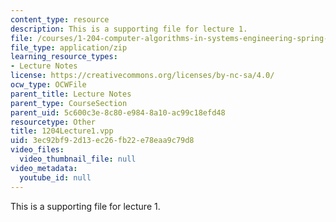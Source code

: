 ```yaml
---
content_type: resource
description: This is a supporting file for lecture 1.
file: /courses/1-204-computer-algorithms-in-systems-engineering-spring-2010/3ec92bf92d13ec26fb22e78eaa9c79d8_1204Lecture1.vpp
file_type: application/zip
learning_resource_types:
- Lecture Notes
license: https://creativecommons.org/licenses/by-nc-sa/4.0/
ocw_type: OCWFile
parent_title: Lecture Notes
parent_type: CourseSection
parent_uid: 5c600c3e-8c80-e984-8a10-ac99c18efd48
resourcetype: Other
title: 1204Lecture1.vpp
uid: 3ec92bf9-2d13-ec26-fb22-e78eaa9c79d8
video_files:
  video_thumbnail_file: null
video_metadata:
  youtube_id: null
---
```

This is a supporting file for lecture 1.